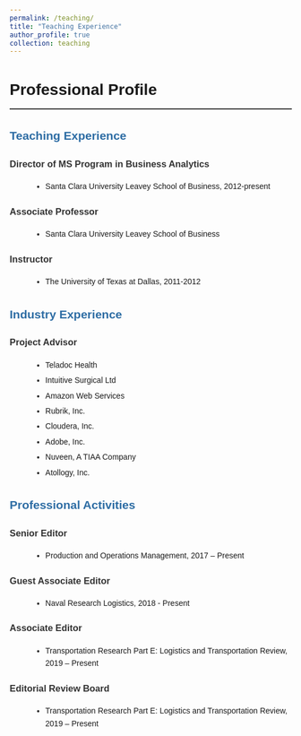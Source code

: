 ```yaml
---
permalink: /teaching/
title: "Teaching Experience"
author_profile: true
collection: teaching
---
```


<!DOCTYPE html>
<html lang="en">
<head>
    <meta charset="UTF-8">
    <meta name="viewport" content="width=device-width, initial-scale=1.0">
    <title>Professional Profile</title>
    <style>
        body {
            font-family: Arial, sans-serif;
            line-height: 1.6;
            margin: 20px;
        }
        h1 {
            border-bottom: 2px solid #333;
            padding-bottom: 10px;
        }
        h2 {
            color: #2e6da4;
            margin-top: 30px;
        }
        h3 {
            margin-top: 20px;
            color: #333;
        }
        ul {
            list-style-type: disc;
            margin: 10px 0 20px 40px;
        }
        li {
            margin-bottom: 5px;
        }
    </style>
</head>
<body>

<h1>Professional Profile</h1>

<h2>Teaching Experience</h2>
<h3>Director of MS Program in Business Analytics</h3>
<ul>
    <li>Santa Clara University Leavey School of Business, 2012-present</li>
</ul>

<h3>Associate Professor</h3>
<ul>
    <li>Santa Clara University Leavey School of Business</li>
</ul>

<h3>Instructor</h3>
<ul>
    <li>The University of Texas at Dallas, 2011-2012</li>
</ul>

<h2>Industry Experience</h2>
<h3>Project Advisor</h3>
<ul>
    <li>Teladoc Health</li>
    <li>Intuitive Surgical Ltd</li>
    <li>Amazon Web Services</li>
    <li>Rubrik, Inc.</li>
    <li>Cloudera, Inc.</li>
    <li>Adobe, Inc.</li>
    <li>Nuveen, A TIAA Company</li>
    <li>Atollogy, Inc.</li>
</ul>

<h2>Professional Activities</h2>
<h3>Senior Editor</h3>
<ul>
    <li>Production and Operations Management, 2017 – Present</li>
</ul>

<h3>Guest Associate Editor</h3>
<ul>
    <li>Naval Research Logistics, 2018 - Present</li>
</ul>

<h3>Associate Editor</h3>
<ul>
    <li>Transportation Research Part E: Logistics and Transportation Review, 2019 – Present</li>
</ul>

<h3>Editorial Review Board</h3>
<ul>
    <li>Transportation Research Part E: Logistics and Transportation Review, 2019 – Present</li>
</ul>

</body>
</html>
